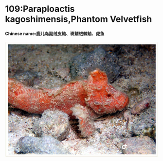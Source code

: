 # 109:Paraploactis kagoshimensis,Phantom Velvetfish

#### Chinese name:鹿儿岛副绒皮鲉、斑鳍绒棘鲉、虎鱼

![](../../.gitbook/assets/paraploactis-kagoshimensis.jpg)

